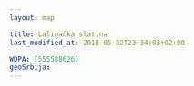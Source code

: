 ```yaml
---
layout: map

title: Lalinačka slatina
last_modified_at: 2018-05-22T23:34:03+02:00

WDPA: [555588626]
geoSrbija:
---
```

